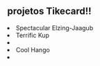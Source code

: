 <h2> projetos Tikecard!!</h2>
<li> Spectacular Elzing-Jaagub</li>
<li>Terrific Kup<li>
<li>Cool Hango<li>

